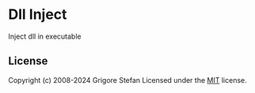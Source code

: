 # Dll Inject

Inject dll in executable

## License

Copyright (c) 2008-2024 Grigore Stefan
Licensed under the [MIT](LICENSE) license.
